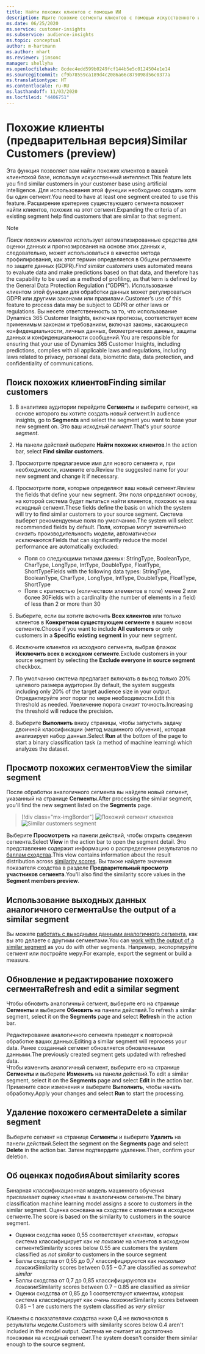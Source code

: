 ```yaml
---
title: Найти похожих клиентов с помощью ИИ
description: Ищите похожие сегменты клиентов с помощью искусственного интеллекта.
ms.date: 06/25/2020
ms.service: customer-insights
ms.subservice: audience-insights
ms.topic: conceptual
author: m-hartmann
ms.author: mhart
ms.reviewer: jimsonc
manager: shellyha
ms.openlocfilehash: 8cdec4edd599b0249fcf144b5e5c0124504e1e14
ms.sourcegitcommit: cf9b78559ca189d4c2086a66c879098d56c0377a
ms.translationtype: HT
ms.contentlocale: ru-RU
ms.lasthandoff: 11/03/2020
ms.locfileid: "4406751"
---
```

# <a name="similar-customers-preview"></a><span data-ttu-id="861af-103">Похожие клиенты (предварительная версия)</span><span class="sxs-lookup"><span data-stu-id="861af-103">Similar Customers (preview)</span></span>

<span data-ttu-id="861af-104">Эта функция позволяет вам найти похожих клиентов в вашей клиентской базе, используя искусственный интеллект.</span><span class="sxs-lookup"><span data-stu-id="861af-104">This feature lets you find similar customers in your customer base using artificial intelligence.</span></span> <span data-ttu-id="861af-105">Для использования этой функции необходимо создать хотя бы один сегмент.</span><span class="sxs-lookup"><span data-stu-id="861af-105">You need to have at least one segment created to use this feature.</span></span> <span data-ttu-id="861af-106">Расширение критериев существующего сегмента поможет найти клиентов, похожих на этот сегмент.</span><span class="sxs-lookup"><span data-stu-id="861af-106">Expanding the criteria of an existing segment help find customers that are similar to that segment.</span></span>

> [!NOTE]
> <span data-ttu-id="861af-107">*Поиск похожих клиентов* использует автоматизированные средства для оценки данных и прогнозирования на основе этих данных и, следовательно, может использоваться в качестве метода профилирования, как этот термин определяется в Общем регламенте по защите данных (GDPR).</span><span class="sxs-lookup"><span data-stu-id="861af-107">*Find similar customers* uses automated means to evaluate data and make predictions based on that data, and therefore has the capability to be used as a method of profiling, as that term is defined by the General Data Protection Regulation (“GDPR”).</span></span> <span data-ttu-id="861af-108">Использование клиентом этой функции для обработки данных может регулироваться GDPR или другими законами или правилами.</span><span class="sxs-lookup"><span data-stu-id="861af-108">Customer’s use of this feature to process data may be subject to GDPR or other laws or regulations.</span></span> <span data-ttu-id="861af-109">Вы несете ответственность за то, что использование Dynamics 365 Customer Insights, включая прогнозы, соответствует всем применимым законам и требованиям, включая законы, касающиеся конфиденциальности, личных данных, биометрических данных, защиты данных и конфиденциальности сообщений.</span><span class="sxs-lookup"><span data-stu-id="861af-109">You are responsible for ensuring that your use of Dynamics 365 Customer Insights, including predictions, complies with all applicable laws and regulations, including laws related to privacy, personal data, biometric data, data protection, and confidentiality of communications.</span></span>

## <a name="finding-similar-customers"></a><span data-ttu-id="861af-110">Поиск похожих клиентов</span><span class="sxs-lookup"><span data-stu-id="861af-110">Finding similar customers</span></span>

1. <span data-ttu-id="861af-111">В аналитике аудитории перейдите **Сегменты** и выберите сегмент, на основе которого вы хотите создать новый сегмент.</span><span class="sxs-lookup"><span data-stu-id="861af-111">In audience insights, go to **Segments** and select the segment you want to base your new segment on.</span></span> <span data-ttu-id="861af-112">Это ваш *исходный сегмент*.</span><span class="sxs-lookup"><span data-stu-id="861af-112">That's your *source segment*.</span></span>

1. <span data-ttu-id="861af-113">На панели действий выберите **Найти похожих клиентов**.</span><span class="sxs-lookup"><span data-stu-id="861af-113">In the action bar, select **Find similar customers**.</span></span>

1. <span data-ttu-id="861af-114">Просмотрите предлагаемое имя для нового сегмента и, при необходимости, измените его.</span><span class="sxs-lookup"><span data-stu-id="861af-114">Review the suggested name for your new segment and change it if necessary.</span></span>

1. <span data-ttu-id="861af-115">Просмотрите поля, которые определяют ваш новый сегмент.</span><span class="sxs-lookup"><span data-stu-id="861af-115">Review the fields that define your new segment.</span></span> <span data-ttu-id="861af-116">Эти поля определяют основу, на которой система будет пытаться найти клиентов, похожих на ваш исходный сегмент.</span><span class="sxs-lookup"><span data-stu-id="861af-116">These fields define the basis on which the system will try to find similar customers to your source segment.</span></span> <span data-ttu-id="861af-117">Система выберет рекомендуемые поля по умолчанию.</span><span class="sxs-lookup"><span data-stu-id="861af-117">The system will select recommended fields by default.</span></span>
  <span data-ttu-id="861af-118">Поля, которые могут значительно снизить производительность модели, автоматически исключаются:</span><span class="sxs-lookup"><span data-stu-id="861af-118">Fields that can significantly reduce the model performance are automatically excluded:</span></span>
  
   - <span data-ttu-id="861af-119">Поля со следующими типами данных: StringType, BooleanType, CharType, LongType, IntType, DoubleType, FloatType, ShortType</span><span class="sxs-lookup"><span data-stu-id="861af-119">Fields with the following data types: StringType, BooleanType, CharType, LongType, IntType, DoubleType, FloatType, ShortType</span></span>
   - <span data-ttu-id="861af-120">Поля с кратностью (количеством элементов в поле) менее 2 или более 30</span><span class="sxs-lookup"><span data-stu-id="861af-120">Fields with a cardinality (the number of elements in a field) of less than 2 or more than 30</span></span>

1. <span data-ttu-id="861af-121">Выберите, если вы хотите включить **Всех клиентов** или только клиентов в **Конкретном существующем сегменте** в вашем новом сегменте.</span><span class="sxs-lookup"><span data-stu-id="861af-121">Choose if you want to include **All customers** or only customers in a **Specific existing segment** in your new segment.</span></span>

1. <span data-ttu-id="861af-122">Исключите клиентов из исходного сегмента, выбрав флажок **Исключить всех в исходном сегменте**.</span><span class="sxs-lookup"><span data-stu-id="861af-122">Exclude customers in your source segment by selecting the **Exclude everyone in source segment** checkbox.</span></span>

1. <span data-ttu-id="861af-123">По умолчанию система предлагает включать в вывод только 20% целевого размера аудитории.</span><span class="sxs-lookup"><span data-stu-id="861af-123">By default, the system suggests including only 20% of the target audience size in your output.</span></span> <span data-ttu-id="861af-124">Отредактируйте этот порог по мере необходимости.</span><span class="sxs-lookup"><span data-stu-id="861af-124">Edit this threshold as needed.</span></span> <span data-ttu-id="861af-125">Увеличение порога снизит точность.</span><span class="sxs-lookup"><span data-stu-id="861af-125">Increasing the threshold will reduce the precision.</span></span>

1. <span data-ttu-id="861af-126">Выберите **Выполнить** внизу страницы, чтобы запустить задачу двоичной классификации (метод машинного обучения), которая анализирует набор данных.</span><span class="sxs-lookup"><span data-stu-id="861af-126">Select **Run** at the bottom of the page to start a binary classification task (a method of machine learning) which analyzes the dataset.</span></span>

## <a name="view-the-similar-segment"></a><span data-ttu-id="861af-127">Просмотр похожих сегментов</span><span class="sxs-lookup"><span data-stu-id="861af-127">View the similar segment</span></span>

<span data-ttu-id="861af-128">После обработки аналогичного сегмента вы найдете новый сегмент, указанный на странице **Сегменты**.</span><span class="sxs-lookup"><span data-stu-id="861af-128">After processing the similar segment, you'll find the new segment listed on the **Segments** page.</span></span>

> [!div class="mx-imgBorder"]
> <span data-ttu-id="861af-129">![Похожий сегмент клиентов](media/expanded-segment.png "Сегмент похожих клиентов")</span><span class="sxs-lookup"><span data-stu-id="861af-129">![Similar customers segment](media/expanded-segment.png "Similar customers segment")</span></span>

<span data-ttu-id="861af-130">Выберите **Просмотреть** на панели действий, чтобы открыть сведения сегмента.</span><span class="sxs-lookup"><span data-stu-id="861af-130">Select **View** in the action bar to open the segment detail.</span></span> <span data-ttu-id="861af-131">Это представление содержит информацию о распределении результатов по [баллам сходства](#about-similarity-scores).</span><span class="sxs-lookup"><span data-stu-id="861af-131">This view contains information about the result distribution across [similarity scores](#about-similarity-scores).</span></span> <span data-ttu-id="861af-132">Вы также найдете значения показателя сходства в разделе **Предварительный просмотр участников сегмента**.</span><span class="sxs-lookup"><span data-stu-id="861af-132">You'll also find the similarity score values in the **Segment members preview**.</span></span>

## <a name="use-the-output-of-a-similar-segment"></a><span data-ttu-id="861af-133">Использование выходных данных аналогичного сегмента</span><span class="sxs-lookup"><span data-stu-id="861af-133">Use the output of a similar segment</span></span>

<span data-ttu-id="861af-134">Вы можете [работать с выходными данными аналогичного сегмента](segments.md), как вы это делаете с другими сегментами.</span><span class="sxs-lookup"><span data-stu-id="861af-134">You can [work with the output of a similar segment](segments.md) as you do with other segments.</span></span> <span data-ttu-id="861af-135">Например, экспортируйте сегмент или постройте меру.</span><span class="sxs-lookup"><span data-stu-id="861af-135">For example, export the segment or build a measure.</span></span>

## <a name="refresh-and-edit-a-similar-segment"></a><span data-ttu-id="861af-136">Обновление и редактирование похожего сегмента</span><span class="sxs-lookup"><span data-stu-id="861af-136">Refresh and edit a similar segment</span></span>

<span data-ttu-id="861af-137">Чтобы обновить аналогичный сегмент, выберите его на странице **Сегменты** и выберите **Обновить** на панели действий.</span><span class="sxs-lookup"><span data-stu-id="861af-137">To refresh a similar segment, select it on the **Segments** page and select **Refresh** in the action bar.</span></span>

<span data-ttu-id="861af-138">Редактирование аналогичного сегмента приведет к повторной обработке ваших данных.</span><span class="sxs-lookup"><span data-stu-id="861af-138">Editing a similar segment will reprocess your data.</span></span> <span data-ttu-id="861af-139">Ранее созданный сегмент обновляется обновленными данными.</span><span class="sxs-lookup"><span data-stu-id="861af-139">The previously created segment gets updated with refreshed data.</span></span>    
<span data-ttu-id="861af-140">Чтобы изменить аналогичный сегмент, выберите его на странице **Сегменты** и выберите **Изменить** на панели действий.</span><span class="sxs-lookup"><span data-stu-id="861af-140">To edit a similar segment, select it on the **Segments** page and select **Edit** in the action bar.</span></span> <span data-ttu-id="861af-141">Примените свои изменения и выберите **Выполнить**, чтобы начать обработку.</span><span class="sxs-lookup"><span data-stu-id="861af-141">Apply your changes and select **Run** to start the processing.</span></span>

## <a name="delete-a-similar-segment"></a><span data-ttu-id="861af-142">Удаление похожего сегмента</span><span class="sxs-lookup"><span data-stu-id="861af-142">Delete a similar segment</span></span>

<span data-ttu-id="861af-143">Выберите сегмент на странице **Сегменты** и выберите **Удалить** на панели действий.</span><span class="sxs-lookup"><span data-stu-id="861af-143">Select the segment on the **Segments** page and select **Delete** in the action bar.</span></span> <span data-ttu-id="861af-144">Затем подтвердите удаление.</span><span class="sxs-lookup"><span data-stu-id="861af-144">Then, confirm your deletion.</span></span>

## <a name="about-similarity-scores"></a><span data-ttu-id="861af-145">Об оценках подобия</span><span class="sxs-lookup"><span data-stu-id="861af-145">About similarity scores</span></span>

<span data-ttu-id="861af-146">Бинарная классификационная модель машинного обучения присваивает оценку клиентам в аналогичном сегменте.</span><span class="sxs-lookup"><span data-stu-id="861af-146">The binary classification machine learning model assigns a score to customers in the similar segment.</span></span> <span data-ttu-id="861af-147">Оценка основана на сходстве с клиентами в исходном сегменте.</span><span class="sxs-lookup"><span data-stu-id="861af-147">The score is based on the similarity to customers in the source segment.</span></span>

- <span data-ttu-id="861af-148">Оценки сходства ниже 0,55 соответствует клиентам, которых система классифицирует как *не похожие* на клиентов в исходном сегменте</span><span class="sxs-lookup"><span data-stu-id="861af-148">Similarity scores below 0.55 are customers the system classified as *not similar* to customers in the source segment</span></span>
- <span data-ttu-id="861af-149">Баллы сходства от 0,55 до 0,7 классифицируются как *несколько похожи*</span><span class="sxs-lookup"><span data-stu-id="861af-149">Similarity scores between 0.55 – 0.7 are classified as *somewhat similar*</span></span>
- <span data-ttu-id="861af-150">Баллы сходства от 0,7 до 0,85 классифицируются как *похожие*</span><span class="sxs-lookup"><span data-stu-id="861af-150">Similarity scores between 0.7 – 0.85 are classified as *similar*</span></span>
- <span data-ttu-id="861af-151">Оценки сходства от 0,85 до 1 соответствуют клиентам, которых система классифицирует как *очень похожие*</span><span class="sxs-lookup"><span data-stu-id="861af-151">Similarity scores between 0.85 – 1 are customers the system classified as *very similar*</span></span>

<span data-ttu-id="861af-152">Клиенты с показателями сходства ниже 0,4 не включаются в результаты модели.</span><span class="sxs-lookup"><span data-stu-id="861af-152">Customers with similarity scores below 0.4 aren't included in the model output.</span></span> <span data-ttu-id="861af-153">Система не считает их достаточно похожими на исходный сегмент.</span><span class="sxs-lookup"><span data-stu-id="861af-153">The system doesn't consider them similar enough to the source segment.</span></span>
